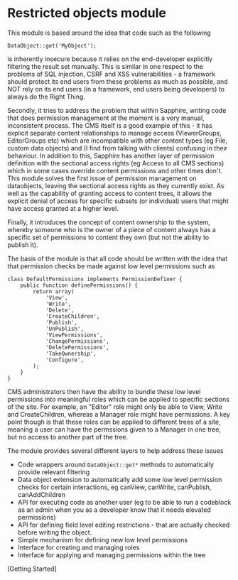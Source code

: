# Restricted objects module


This module is based around the idea that code such as the following


	DataObject::get('MyObject');


is inherently insecure because it relies on the end-developer explicitly
filtering the result set manually. This is similar in one respect to the problems
of SQL injection, CSRF and XSS vulnerabilities - a framework should protect
its end users from these problems as much as possible, and NOT rely on 
its end users (in a framework, end users being developers) to always do the 
Right Thing. 

Secondly, it tries to address the problem that within Sapphire, writing code 
that does permission management at the moment is a very manual, inconsistent 
process. The CMS itself is a good example of this - it has explicit separate 
content relationships to manage access (ViewerGroups, EditorGroups etc) which
are incompatible with other content types (eg File, custom data objects) and
(I find from talking with clients) confusing in their behaviour. In
addition to this, Sapphire has another layer of permission definition with the
sectional access rights (eg Access to all CMS sections) which in some cases
override content permissions and other times don't. This module solves the 
first issue of permission management on dataobjects, leaving the sectional
access rights as they currently exist. As well as the capability
of granting access to content trees, it allows the explicit denial of access 
for specific subsets (or individual) users that might have access granted
at a higher level. 

Finally, it introduces the concept of content ownership to the system, whereby
someone who is the owner of a piece of content always has a specific set of
permissions to content they own (but not the ability to publish it). 

The basis of the module is that all code should be written with the idea that
that permission checks be made against low level permissions such as



	class DefaultPermissions implements PermissionDefiner {
		public function definePermissions() {
			return array(
				'View',
				'Write',
				'Delete',
				'CreateChildren',
				'Publish',
				'UnPublish',
				'ViewPermissions',
				'ChangePermissions',
				'DeletePermissions',
				'TakeOwnership',
				'Configure',
			);
		}
	}

CMS administrators then have the ability to bundle these low level permissions 
into meaningful roles which can be applied to specific sections of the site.
For example, an "Editor" role might only be able to View, Write and 
CreateChildren, whereas a Manager role might have permissions. A key point
though is that these roles can be applied to different trees of a site, meaning
a user can have the permssions given to a Manager in one tree, but no access
to another part of the tree. 


The module provides several different layers to help address these issues

* Code wrappers around `DataObject::get*` methods to automatically provide
  relevant filtering
* Data object extension to automatically add some low level permission checks
  for certain interactions, eg canView, canWrite, canPublish, canAddChildren
* API for executing code as another user (eg to be able to run a codeblock as
  an admin when you as a developer know that it needs elevated permissions)
* API for defining field level editing restrictions - that are actually
  checked before writing the object.
* Simple mechanism for defining new low level permissions
* Interface for creating and managing roles
* Interface for applying and managing permissions within the tree

[Getting Started]


